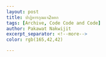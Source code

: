 ```yaml
---
layout: post
title: ปาฏิหารกุณแจ2ดอก
tags: [Archive, Code Code and Code]
author: Pakawat Nakwijit
excerpt_separator: <!--more-->
color: rgb(165,42,42)

---
```


